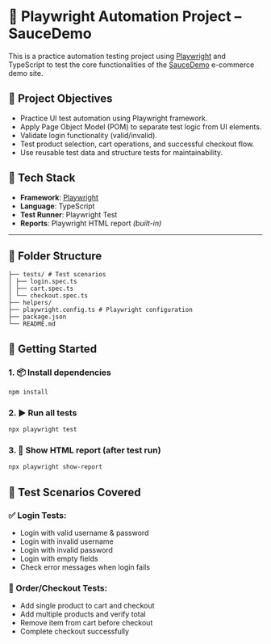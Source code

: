 # 🎯 Playwright Automation Project – SauceDemo

This is a practice automation testing project using [Playwright](https://playwright.dev/) and TypeScript to test the core functionalities of the [SauceDemo](https://www.saucedemo.com/) e-commerce demo site.

## 📌 Project Objectives

- Practice UI test automation using Playwright framework.
- Apply Page Object Model (POM) to separate test logic from UI elements.
- Validate login functionality (valid/invalid).
- Test product selection, cart operations, and successful checkout flow.
- Use reusable test data and structure tests for maintainability.

## 🧰 Tech Stack

- **Framework**: [Playwright](https://playwright.dev/)
- **Language**: TypeScript
- **Test Runner**: Playwright Test
- **Reports**: Playwright HTML report *(built-in)*

---

## 📁 Folder Structure
```playwright_saucedemo/
├── tests/ # Test scenarios
│ ├── login.spec.ts
│ ├── cart.spec.ts
│ └── checkout.spec.ts
├── helpers/ 
├── playwright.config.ts # Playwright configuration
├── package.json
└── README.md
```

## 🚀 Getting Started

### 1. 📦 Install dependencies

```bash
npm install
```

### 2. ▶️ Run all tests

```bash
npx playwright test
```

### 3. 📄 Show HTML report (after test run)

```bash
npx playwright show-report
```
## 🧪 Test Scenarios Covered

### ✅ Login Tests:
 - Login with valid username & password
 - Login with invalid username
 - Login with invalid password
 - Login with empty fields
 - Check error messages when login fails

### 🛒 Order/Checkout Tests:
 - Add single product to cart and checkout
 - Add multiple products and verify total
 - Remove item from cart before checkout
 - Complete checkout successfully
